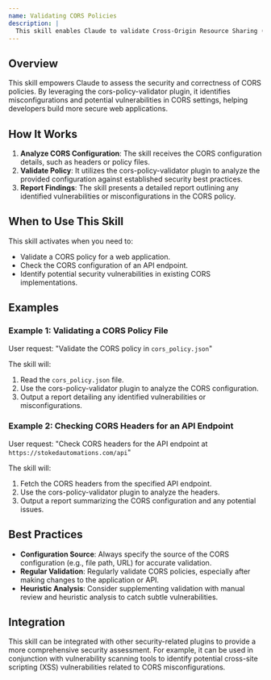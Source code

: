 ```yaml
---
name: Validating CORS Policies
description: |
  This skill enables Claude to validate Cross-Origin Resource Sharing (CORS) policies. It uses the cors-policy-validator plugin to analyze CORS configurations and identify potential security vulnerabilities. Use this skill when the user requests to "validate CORS policy", "check CORS configuration", "analyze CORS headers", or asks about "CORS security". It helps ensure that CORS policies are correctly implemented, preventing unauthorized cross-origin requests and protecting sensitive data.
---
```


## Overview

This skill empowers Claude to assess the security and correctness of CORS policies. By leveraging the cors-policy-validator plugin, it identifies misconfigurations and potential vulnerabilities in CORS settings, helping developers build more secure web applications.

## How It Works

1. **Analyze CORS Configuration**: The skill receives the CORS configuration details, such as headers or policy files.
2. **Validate Policy**: It utilizes the cors-policy-validator plugin to analyze the provided configuration against established security best practices.
3. **Report Findings**: The skill presents a detailed report outlining any identified vulnerabilities or misconfigurations in the CORS policy.

## When to Use This Skill

This skill activates when you need to:
- Validate a CORS policy for a web application.
- Check the CORS configuration of an API endpoint.
- Identify potential security vulnerabilities in existing CORS implementations.

## Examples

### Example 1: Validating a CORS Policy File

User request: "Validate the CORS policy in `cors_policy.json`"

The skill will:
1. Read the `cors_policy.json` file.
2. Use the cors-policy-validator plugin to analyze the CORS configuration.
3. Output a report detailing any identified vulnerabilities or misconfigurations.

### Example 2: Checking CORS Headers for an API Endpoint

User request: "Check CORS headers for the API endpoint at `https://stokedautomations.com/api`"

The skill will:
1. Fetch the CORS headers from the specified API endpoint.
2. Use the cors-policy-validator plugin to analyze the headers.
3. Output a report summarizing the CORS configuration and any potential issues.

## Best Practices

- **Configuration Source**: Always specify the source of the CORS configuration (e.g., file path, URL) for accurate validation.
- **Regular Validation**: Regularly validate CORS policies, especially after making changes to the application or API.
- **Heuristic Analysis**: Consider supplementing validation with manual review and heuristic analysis to catch subtle vulnerabilities.

## Integration

This skill can be integrated with other security-related plugins to provide a more comprehensive security assessment. For example, it can be used in conjunction with vulnerability scanning tools to identify potential cross-site scripting (XSS) vulnerabilities related to CORS misconfigurations.